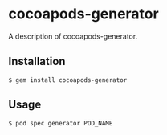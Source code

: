 # cocoapods-generator

A description of cocoapods-generator.

## Installation

    $ gem install cocoapods-generator

## Usage

    $ pod spec generator POD_NAME
